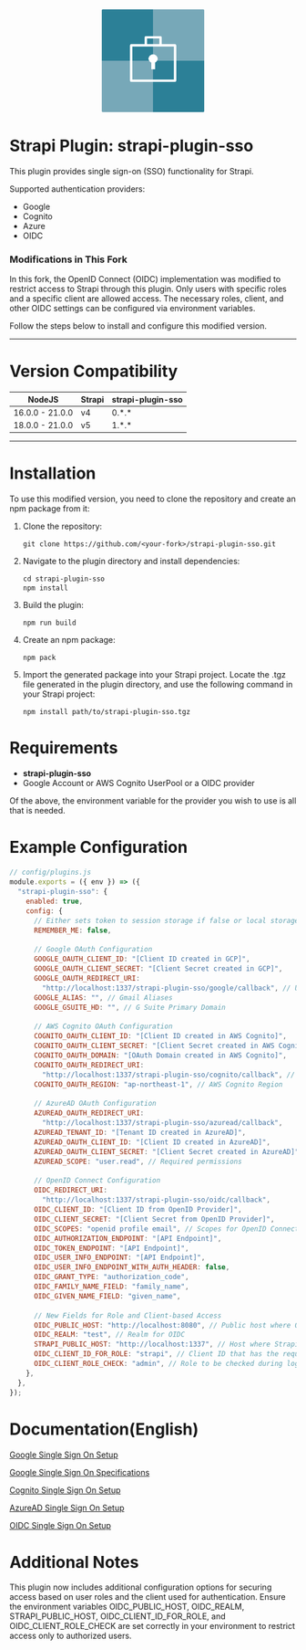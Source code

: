 <div align="center">
  <img src="https://github.com/yasudacloud/strapi-plugin-sso/blob/main/docs/strapi-plugin-sso.png?raw=true" width="180"/>
</div>

# Strapi Plugin: strapi-plugin-sso

This plugin provides single sign-on (SSO) functionality for Strapi.

Supported authentication providers:

- Google
- Cognito
- Azure
- OIDC

### Modifications in This Fork

In this fork, the OpenID Connect (OIDC) implementation was modified to restrict access to Strapi through this plugin. Only users with specific roles and a specific client are allowed access. The necessary roles, client, and other OIDC settings can be configured via environment variables.

Follow the steps below to install and configure this modified version.

---

# Version Compatibility

| NodeJS          | Strapi | strapi-plugin-sso |
| --------------- | ------ | ----------------- |
| 16.0.0 - 21.0.0 | v4     | 0.\*.\*           |
| 18.0.0 - 21.0.0 | v5     | 1.\*.\*           |

---

# Installation

To use this modified version, you need to clone the repository and create an npm package from it:

1. Clone the repository:

   ```shell
   git clone https://github.com/<your-fork>/strapi-plugin-sso.git
   ```

2. Navigate to the plugin directory and install dependencies:
   ```shell
   cd strapi-plugin-sso
   npm install
   ```
3. Build the plugin:

   ```shell
   npm run build
   ```

4. Create an npm package:
   ```shell
   npm pack
   ```
5. Import the generated package into your Strapi project. Locate the .tgz file generated in the plugin directory, and use the following command in your Strapi project:
   ```shell
   npm install path/to/strapi-plugin-sso.tgz
   ```

# Requirements

- **strapi-plugin-sso**
- Google Account or AWS Cognito UserPool or a OIDC provider

Of the above, the environment variable for the provider you wish to use is all that is needed.

# Example Configuration

```javascript
// config/plugins.js
module.exports = ({ env }) => ({
  "strapi-plugin-sso": {
    enabled: true,
    config: {
      // Either sets token to session storage if false or local storage if true
      REMEMBER_ME: false,

      // Google OAuth Configuration
      GOOGLE_OAUTH_CLIENT_ID: "[Client ID created in GCP]",
      GOOGLE_OAUTH_CLIENT_SECRET: "[Client Secret created in GCP]",
      GOOGLE_OAUTH_REDIRECT_URI:
        "http://localhost:1337/strapi-plugin-sso/google/callback", // URI after successful login
      GOOGLE_ALIAS: "", // Gmail Aliases
      GOOGLE_GSUITE_HD: "", // G Suite Primary Domain

      // AWS Cognito OAuth Configuration
      COGNITO_OAUTH_CLIENT_ID: "[Client ID created in AWS Cognito]",
      COGNITO_OAUTH_CLIENT_SECRET: "[Client Secret created in AWS Cognito]",
      COGNITO_OAUTH_DOMAIN: "[OAuth Domain created in AWS Cognito]",
      COGNITO_OAUTH_REDIRECT_URI:
        "http://localhost:1337/strapi-plugin-sso/cognito/callback", // URI after successful login
      COGNITO_OAUTH_REGION: "ap-northeast-1", // AWS Cognito Region

      // AzureAD OAuth Configuration
      AZUREAD_OAUTH_REDIRECT_URI:
        "http://localhost:1337/strapi-plugin-sso/azuread/callback",
      AZUREAD_TENANT_ID: "[Tenant ID created in AzureAD]",
      AZUREAD_OAUTH_CLIENT_ID: "[Client ID created in AzureAD]",
      AZUREAD_OAUTH_CLIENT_SECRET: "[Client Secret created in AzureAD]",
      AZUREAD_SCOPE: "user.read", // Required permissions

      // OpenID Connect Configuration
      OIDC_REDIRECT_URI:
        "http://localhost:1337/strapi-plugin-sso/oidc/callback",
      OIDC_CLIENT_ID: "[Client ID from OpenID Provider]",
      OIDC_CLIENT_SECRET: "[Client Secret from OpenID Provider]",
      OIDC_SCOPES: "openid profile email", // Scopes for OpenID Connect
      OIDC_AUTHORIZATION_ENDPOINT: "[API Endpoint]",
      OIDC_TOKEN_ENDPOINT: "[API Endpoint]",
      OIDC_USER_INFO_ENDPOINT: "[API Endpoint]",
      OIDC_USER_INFO_ENDPOINT_WITH_AUTH_HEADER: false,
      OIDC_GRANT_TYPE: "authorization_code",
      OIDC_FAMILY_NAME_FIELD: "family_name",
      OIDC_GIVEN_NAME_FIELD: "given_name",

      // New Fields for Role and Client-based Access
      OIDC_PUBLIC_HOST: "http://localhost:8080", // Public host where OIDC is available
      OIDC_REALM: "test", // Realm for OIDC
      STRAPI_PUBLIC_HOST: "http://localhost:1337", // Host where Strapi is available
      OIDC_CLIENT_ID_FOR_ROLE: "strapi", // Client ID that has the required role
      OIDC_CLIENT_ROLE_CHECK: "admin", // Role to be checked during login
    },
  },
});
```

# Documentation(English)

[Google Single Sign On Setup](https://github.com/yasudacloud/strapi-plugin-sso/blob/main/docs/en/google/setup.md)

[Google Single Sign On Specifications](https://github.com/yasudacloud/strapi-plugin-sso/blob/main/docs/en/google/admin.md)

[Cognito Single Sign On Setup](https://github.com/yasudacloud/strapi-plugin-sso/blob/main/docs/en/cognito/setup.md)

[AzureAD Single Sign On Setup](https://github.com/yasudacloud/strapi-plugin-sso/blob/main/docs/en/azuread/setup.md)

[OIDC Single Sign On Setup](https://github.com/yasudacloud/strapi-plugin-sso/blob/main/docs/en/oidc/setup.md)

# Additional Notes

This plugin now includes additional configuration options for securing access based on user roles and the client used for authentication. Ensure the environment variables OIDC_PUBLIC_HOST, OIDC_REALM, STRAPI_PUBLIC_HOST, OIDC_CLIENT_ID_FOR_ROLE, and OIDC_CLIENT_ROLE_CHECK are set correctly in your environment to restrict access only to authorized users.
